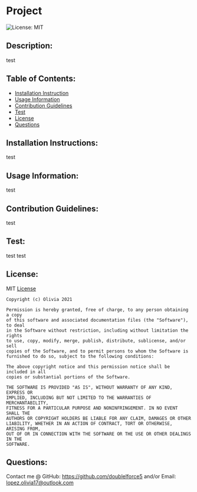 # Project
  ![License: MIT](https://img.shields.io/badge/License-MIT-yellow.svg)
  ## Description: 
  test
  ## Table of Contents: 
  * [Installation Instruction](#Installation-Instructions)
  * [Usage Information](#Usage-Information)
  * [Contribution Guidelines](#Contribution-Guidelines)
  * [Test](#Test)
  * [License](#License)
  * [Questions](#Questions)
  ## Installation Instructions: 
  test
  ## Usage Information: 
  test
  ## Contribution Guidelines:
  test
  ## Test:
  test test
  ## License:
  MIT
  [License](https://opensource.org/licenses/MIT)
  
    Copyright (c) Olivia 2021
    
    Permission is hereby granted, free of charge, to any person obtaining a copy
    of this software and associated documentation files (the "Software"), to deal
    in the Software without restriction, including without limitation the rights
    to use, copy, modify, merge, publish, distribute, sublicense, and/or sell
    copies of the Software, and to permit persons to whom the Software is
    furnished to do so, subject to the following conditions:
    
    The above copyright notice and this permission notice shall be included in all
    copies or substantial portions of the Software.
    
    THE SOFTWARE IS PROVIDED "AS IS", WITHOUT WARRANTY OF ANY KIND, EXPRESS OR
    IMPLIED, INCLUDING BUT NOT LIMITED TO THE WARRANTIES OF MERCHANTABILITY,
    FITNESS FOR A PARTICULAR PURPOSE AND NONINFRINGEMENT. IN NO EVENT SHALL THE
    AUTHORS OR COPYRIGHT HOLDERS BE LIABLE FOR ANY CLAIM, DAMAGES OR OTHER
    LIABILITY, WHETHER IN AN ACTION OF CONTRACT, TORT OR OTHERWISE, ARISING FROM,
    OUT OF OR IN CONNECTION WITH THE SOFTWARE OR THE USE OR OTHER DEALINGS IN THE
    SOFTWARE.
  ## Questions: 
  Contact me @ GitHub: https://github.com/doublelforce5 and/or Email: lopez.olivia17@outlook.com